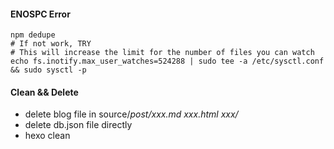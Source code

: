 
#### ENOSPC Error


```
npm dedupe
# If not work, TRY
# This will increase the limit for the number of files you can watch
echo fs.inotify.max_user_watches=524288 | sudo tee -a /etc/sysctl.conf && sudo sysctl -p
```


#### Clean && Delete

*  delete blog file in source/_post/xxx.md xxx.html xxx/_
*  delete db.json file directly
*  hexo clean

